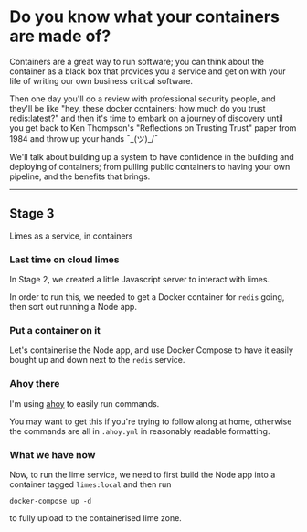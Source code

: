 # Do you know what your containers are made of?

Containers are a great way to run software; you can think about the container as a black box that provides you a service and get on with your life of writing our own business critical software.

Then one day you'll do a review with professional security people, and they'll be like "hey, these docker containers; how much do you trust redis:latest?" and then it's time to embark on a journey of discovery until you get back to Ken Thompson's "Reflections on Trusting Trust" paper from 1984 and throw up your hands ¯\_(ツ)_/¯

We'll talk about building up a system to have confidence in the building and deploying of containers; from pulling public containers to having your own pipeline, and the benefits that brings.

----

## Stage 3

Limes as a service, in containers

### Last time on cloud limes

In Stage 2, we created a little Javascript server to interact with limes.

In order to run this, we needed to get a Docker container for `redis` going, then sort out running a Node app.

### Put a container on it

Let's containerise the Node app, and use Docker Compose to have it easily bought up and down next to the `redis` service.

### Ahoy there

I'm using [ahoy](https://github.com/ahoy-cli/ahoy) to easily run commands.

You may want to get this if you're trying to follow along at home, otherwise the commands are all in `.ahoy.yml` in reasonably readable formatting.

### What we have now

Now, to run the lime service, we need to first build the Node app into a container tagged `limes:local` and then run 

```docker-compose up -d```

to fully upload to the containerised lime zone. 